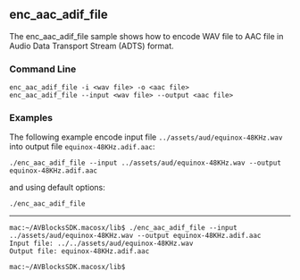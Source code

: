 ## enc_aac_adif_file

The enc_aac_adif_file sample shows how to encode WAV file to AAC file in Audio Data Transport Stream (ADTS) format.

### Command Line

~~~ shell
enc_aac_adif_file -i <wav file> -o <aac file>
enc_aac_adif_file --input <wav file> --output <aac file>
~~~

###	Examples

The following example encode input file `../assets/aud/equinox-48KHz.wav` into output file `equinox-48KHz.adif.aac`:

~~~ shell
./enc_aac_adif_file --input ../assets/aud/equinox-48KHz.wav --output equinox-48KHz.adif.aac
~~~

and using default options:
~~~ shell
./enc_aac_adif_file
~~~
***
~~~ shell
mac:~/AVBlocksSDK.macosx/lib$ ./enc_aac_adif_file --input ../assets/aud/equinox-48KHz.wav --output equinox-48KHz.adif.aac
Input file: ../../assets/aud/equinox-48KHz.wav
Output file: equinox-48KHz.adif.aac

mac:~/AVBlocksSDK.macosx/lib$
~~~ 